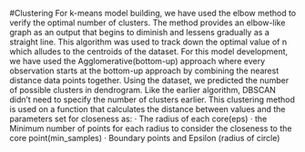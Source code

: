 #Clustering
For k-means model building, we have used the elbow method to verify the optimal number of clusters. The method provides an elbow-like graph as an output that begins to diminish and lessens gradually as a straight line.
This algorithm was used to track down the optimal value of n which alludes to the centroids of the dataset.
For this model development, we have used the Agglomerative(bottom-up) approach where every observation starts at the bottom-up approach by combining the nearest distance data points together. Using the dataset, we predicted the number of possible clusters in dendrogram.
Like the earlier algorithm, DBSCAN didn’t need to specify the number of clusters earlier. This clustering method is used on a function that calculates the distance between values and the parameters set for closeness as:
·   	The radius of each core(eps) 
·   	the Minimum number of points for each radius to consider the closeness to the core point(min_samples)
·   	Boundary points and Epsilon (radius of circle)
